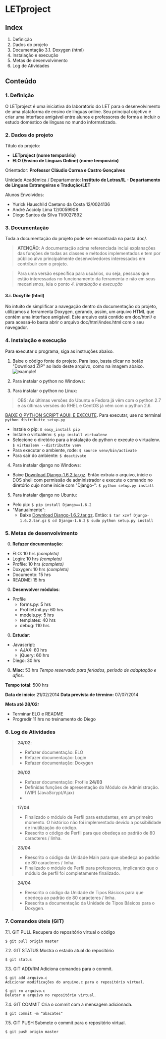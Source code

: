 # LETproject

## Index

1. Definição
2. Dados do projeto
3. Documentação
  3.1. Doxygen (html)
4. Instalação e execução
5. Metas de desenvolvimento
6. Log de Atividades

## Conteúdo

### 1. Definição

O LETproject é uma iniciativa do laboratório do LET para o desenvolvimento de uma plataforma de ensino de línguas online.
Seu principal objetivo é criar uma interface amigável entre alunos e professores de forma a incluir o estudo doméstico de línguas no mundo informatizado.

### 2. Dados do projeto

Título do projeto:
* **LETproject (nome temporário)**
* **ELO (Ensino de Línguas Online) (nome temporário)**

Orientador:
**Professor Cláudio Correa e Castro Gonçalves**

Unidade Acadêmica / Departamento:
**Instituto de Letras/IL - Departamento de Línguas Estrangeiras e Tradução/LET**

Alunos Envolvidos:
* Yurick Hauschild Caetano da Costa 12/0024136
* André Accioly Lima 12/0059908
* Diego Santos da Silva 11/0027892

### 3. Documentação

Toda a documentação do projeto pode ser encontrada na pasta doc/.

> **ATENÇÃO**:
> A documentação acima referenciada inclui explanações das funções de
> todas as classes e métodos implementados e tem por público alvo
> principalmente desenvolvedores interessados em contribuir com o projeto.

> Para uma versão específica para usuários, ou seja, pessoas que estão interessadas no funcionamento da ferramenta e não em seus mecanismos, leia o ponto *4. Instalação e execução*

#### 3.i. Doxyfile (html)

 No intuito de simplificar a navegação dentro da documentação do projeto, utilizamos a ferramenta Doxygen, gerando, assim, um arquivo HTML que contém uma interface amigável.
 Este arquivo está contido em doc/html/ e para acessá-lo basta abrir o arquivo doc/html/index.html com o seu navegador.
 
### 4. Instalação e execução

Para executar o programa, siga as instruções abaixo.

1. Baixe o código fonte do projeto.
  Para isso, basta clicar no botão "Download ZIP" ao lado deste arquivo, como na imagem abaixo.  
![example1](http://i.imgur.com/kJtzWwf.jpg)

2. Para instalar o python no Windows:


3. Para instalar o python no Linux:
> OBS: As últimas versões do Ubuntu e Fedora já vêm com o python 2.7 e as últimas versões do RHEL e CentOS já vêm com o python 2.6.

[BAIXE O PYTHON SCRIPT AQUI, E EXECUTE](http://python-distribute.org/distribute_setup.py). Para executar, use no terminal `python distributte_setup.py`
  * Instale o pip:
    `$ easy_install pip`
  * Instale o virtualenv:
	`$ pip install virtualenv`
  * Selecione o diretório para a instalação do python e execute o virtualenv.
	`$ virtualenv --distributte venv`
  * Para executar o ambiente, rode:
	`$ source venv/bin/activate`
  * Para sair do ambiente:
	`$ deactivate`

4. Para instalar django no Windows:
  * Baixe [Download Django-1.6.2.tar.gz](https://www.djangoproject.com/download/1.6.2/tarball/). Então extraia o arquivo, inicie o DOS
 shell com permissão de administrador e execute o comando no diretório cujo nome inicie com "Django-":
	`$ python setup.py install`

5. Para instalar django no Ubuntu:
  * Pelo pip:
	`$ pip install Django==1.6.2`
  * "Manualmente":
	* Baixe [Download Django-1.6.2.tar.gz](https://www.djangoproject.com/download/1.6.2/tarball/). Então:
		`$ tar xzvf Django-1.6.2.tar.gz`
		`$ cd Django-1.6.2`
		`$ sudo python setup.py install`
  

### 5. Metas de desenvolvimento

0. **Refazer documentação**:
  * ELO: 10 hrs *(completo)*
  * Login: 10 hrs *(completo)*
  * Profile: 10 hrs *(completo)*
  * Doxygen: 10 hrs *(completo)*
  * Documento: 15 hrs
  * README: 15 hrs

0. **Desenvolver módulos**:
  * Profile
    * forms.py: 5 hrs
    * ProfileUnit.py: 60 hrs
    * models.py: 5 hrs
    * templates: 40 hrs
    * debug: 110 hrs

0. **Estudar**:
  * Javascript:
    * AJAX: 60 hrs
    * jQuery: 60 hrs
  * Diego: 30 hrs

0. **Misc**: 53 hrs
*Tempo reservado para feriados, período de adaptação e afins.*

**Tempo total**: 500 hrs

**Data de início:** 21/02/2014
**Data prevista de término:** 07/07/2014

**Meta até 28/02:**
* Terminar ELO e README
* Progredir 11 hrs no treinamento do Diego

###  6. Log de Atividades

> **24/02**:
> * Refazer documentação: ELO
> * Refazer documentação: Login
> * Refazer documentação: Doxygen

> **26/02**
> * Refazer documentação: Profile
> **24/03**
> * Definidas funções de apresentação do Módulo de Administração. (WIP) (JavaScrypt/Ajax)
> *

> **17/04**
> * Finalizado o módulo de Perfil para estudantes, em um primeiro momento. O histórico não foi implementado devido a possibilidade de inutilização do código.
> * Reescrito o código de Perfil para que obedeça ao padrão de 80 caracteres / linha.

> **23/04**
> * Reescrito o código da Unidade Main para que obedeça ao padrão de 80
 caracteres / linha.
> * Finalizado o módulo de Perfil para professores, implicando que o módulo de perfil foi completamente finalizado.

> **24/04**
> * Reescrito o código da Unidade de Tipos Básicos para que obedeça ao padrão de 80 caracteres / linha.
> * Reescrita a documentação da Unidade de Tipos Básicos para o Doxygen.

### 7. Comandos úteis (GIT)

7.1. GIT PULL
	Recupera do repositório virtual o código
	
	$ git pull origin master
	
7.2. GIT STATUS
	Mostra o estado atual do repositório
	
	$ git status
	
7.3. GIT ADD/RM
	Adiciona comandos para o commit.
	
	$ git add arquivo.c
	Adicionar modificações do arquivo.c para o repositório virtual.
	
	$ git rm arquivo.c
	Deletar o arquivo no repositório virtual.
	
7.4. GIT COMMIT
	Cria o commit com a mensagem adicionada.
	
	$ git commit -m "abacates"
	
7.5. GIT PUSH
	Submete o commit para o repositório virtual.
	
	$ git push origin master

